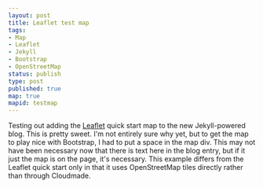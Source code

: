 ```yaml
---
layout: post
title: Leaflet test map
tags:
- Map
- Leaflet
- Jekyll
- Bootstrap
- OpenStreetMap
status: publish
type: post
published: true
map: true
mapid: testmap
---
```

Testing out adding the [Leaflet](http://leafletjs.com/) quick start map to the new Jekyll-powered blog. This is pretty sweet. I\'m not entirely sure why yet, but to get the map to play nice with Bootstrap, I had to put a space in the map div. This may not have been necessary now that there is text here in the blog entry, but if it just the map is on the page, it\'s necessary. This example differs from the Leaflet quick start only in that it uses OpenStreetMap tiles directly rather than through Cloudmade.

<div id="map"> </div>